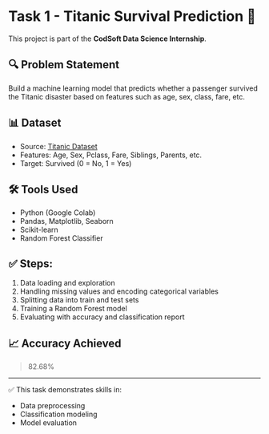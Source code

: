 # Task 1 - Titanic Survival Prediction 🚢

This project is part of the **CodSoft Data Science Internship**.

## 🔍 Problem Statement
Build a machine learning model that predicts whether a passenger survived the Titanic disaster based on features such as age, sex, class, fare, etc.

## 📊 Dataset
- Source: [Titanic Dataset](https://raw.githubusercontent.com/datasciencedojo/datasets/master/titanic.csv)
- Features: Age, Sex, Pclass, Fare, Siblings, Parents, etc.
- Target: Survived (0 = No, 1 = Yes)

## 🛠️ Tools Used
- Python (Google Colab)
- Pandas, Matplotlib, Seaborn
- Scikit-learn
- Random Forest Classifier

## ✅ Steps:
1. Data loading and exploration
2. Handling missing values and encoding categorical variables
3. Splitting data into train and test sets
4. Training a Random Forest model
5. Evaluating with accuracy and classification report

## 📈 Accuracy Achieved
> 82.68%

---

✅ This task demonstrates skills in:
- Data preprocessing
- Classification modeling
- Model evaluation
